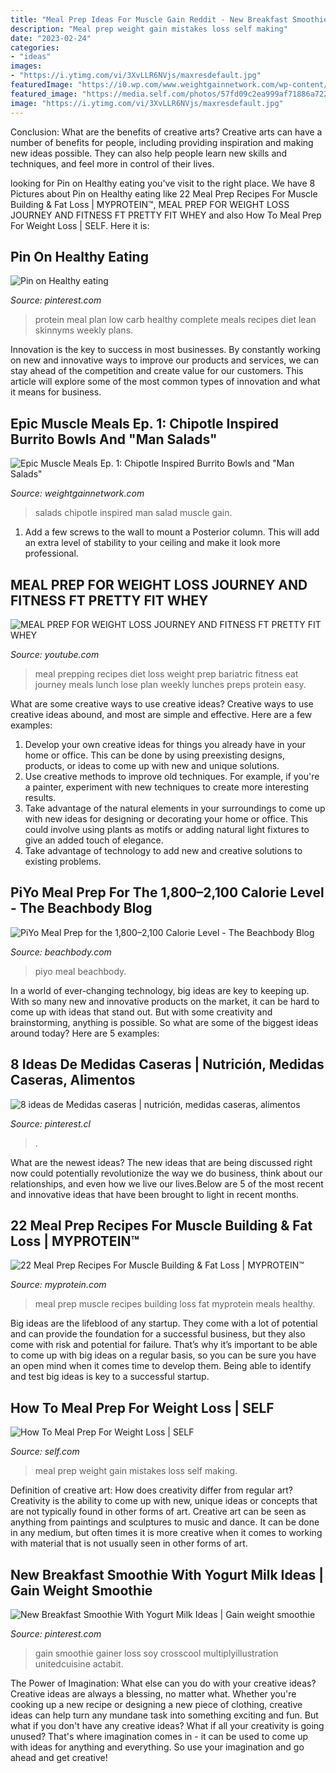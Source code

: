 ```yaml
---
title: "Meal Prep Ideas For Muscle Gain Reddit - New Breakfast Smoothie With Yogurt Milk Ideas"
description: "Meal prep weight gain mistakes loss self making"
date: "2023-02-24"
categories:
- "ideas"
images:
- "https://i.ytimg.com/vi/3XvLLR6NVjs/maxresdefault.jpg"
featuredImage: "https://i0.wp.com/www.weightgainnetwork.com/wp-content/uploads/2016/04/healthy-salad-bodybuilding-meal-prep.jpg?resize=750%2C374"
featured_image: "https://media.self.com/photos/57fd09c2ea999af71886a722/master/pass/meal-prep-mistakes.jpg?mbid=social_retweet"
image: "https://i.ytimg.com/vi/3XvLLR6NVjs/maxresdefault.jpg"
---
```



Conclusion: What are the benefits of creative arts?
Creative arts can have a number of benefits for people, including providing inspiration and making new ideas possible. They can also help people learn new skills and techniques, and feel more in control of their lives.

	

		
looking for Pin on Healthy eating you've visit to the right place. We have 8 Pictures about Pin on Healthy eating like 22 Meal Prep Recipes For Muscle Building &amp; Fat Loss | MYPROTEIN™, MEAL PREP FOR WEIGHT LOSS JOURNEY AND FITNESS FT PRETTY FIT WHEY and also How To Meal Prep For Weight Loss | SELF. Here it is:
		
    
## Pin On Healthy Eating

<img loading=lazy src="https://i.pinimg.com/736x/dd/ae/8c/ddae8c37c07f435983ed7c77efb08f6a.jpg" onerror="this.onerror=null;this.src='https://tse3.mm.bing.net/th?id=OIP.X7ndhl5F61er_93V3ukqjQHaMQ&amp;pid=15.1';" alt="Pin on Healthy eating">

_Source: pinterest.com_

>protein meal plan low carb healthy complete meals recipes diet lean skinnyms weekly plans. 

	

Innovation is the key to success in most businesses. By constantly working on new and innovative ways to improve our products and services, we can stay ahead of the competition and create value for our customers. This article will explore some of the most common types of innovation and what it means for business.

    
## Epic Muscle Meals Ep. 1: Chipotle Inspired Burrito Bowls And &quot;Man Salads&quot;

<img loading=lazy src="https://i0.wp.com/www.weightgainnetwork.com/wp-content/uploads/2016/04/healthy-salad-bodybuilding-meal-prep.jpg?resize=750%2C374" onerror="this.onerror=null;this.src='https://tse2.mm.bing.net/th?id=OIP.j0kE-jwRmMiioSBlmnUmtAHaDs&amp;pid=15.1';" alt="Epic Muscle Meals Ep. 1: Chipotle Inspired Burrito Bowls and &quot;Man Salads&quot;">

_Source: weightgainnetwork.com_

>salads chipotle inspired man salad muscle gain. 

	

1. Add a few screws to the wall to mount a Posterior column. This will add an extra level of stability to your ceiling and make it look more professional.

    
## MEAL PREP FOR WEIGHT LOSS JOURNEY AND FITNESS FT PRETTY FIT WHEY

<img loading=lazy src="https://i.ytimg.com/vi/3XvLLR6NVjs/maxresdefault.jpg" onerror="this.onerror=null;this.src='https://tse2.mm.bing.net/th?id=OIP.K1YfXPi74fjZRT9WH2x_fAHaEK&amp;pid=15.1';" alt="MEAL PREP FOR WEIGHT LOSS JOURNEY AND FITNESS FT PRETTY FIT WHEY">

_Source: youtube.com_

>meal prepping recipes diet loss weight prep bariatric fitness eat journey meals lunch lose plan weekly lunches preps protein easy. 

	

What are some creative ways to use creative ideas?
Creative ways to use creative ideas abound, and most are simple and effective. Here are a few examples: 
1. Develop your own creative ideas for things you already have in your home or office. This can be done by using preexisting designs, products, or ideas to come up with new and unique solutions. 
2. Use creative methods to improve old techniques. For example, if you're a painter, experiment with new techniques to create more interesting results. 
3. Take advantage of the natural elements in your surroundings to come up with new ideas for designing or decorating your home or office. This could involve using plants as motifs or adding natural light fixtures to give an added touch of elegance. 
4. Take advantage of technology to add new and creative solutions to existing problems.

    
## PiYo Meal Prep For The 1,800–2,100 Calorie Level - The Beachbody Blog

<img loading=lazy src="http://img1.beachbodyimages.com/beachbody/image/upload/v1465585990/beachbodyblog/Piyo-all-meals-sized.jpg" onerror="this.onerror=null;this.src='https://tse2.mm.bing.net/th?id=OIP.CDDSM8ZyEG98IktafdEPNgHaFH&amp;pid=15.1';" alt="PiYo Meal Prep for the 1,800–2,100 Calorie Level - The Beachbody Blog">

_Source: beachbody.com_

>piyo meal beachbody. 

	

In a world of ever-changing technology, big ideas are key to keeping up. With so many new and innovative products on the market, it can be hard to come up with ideas that stand out. But with some creativity and brainstorming, anything is possible. So what are some of the biggest ideas around today? Here are 5 examples: 

    
## 8 Ideas De Medidas Caseras | Nutrición, Medidas Caseras, Alimentos

<img loading=lazy src="https://i.pinimg.com/474x/ca/1e/a9/ca1ea938812b1222226750651ecc73a0--food-portions-portion-sizes.jpg" onerror="this.onerror=null;this.src='https://tse1.mm.bing.net/th?id=OIP.QRQz8MKf9n-wyVj4Pqa9cgAAAA&amp;pid=15.1';" alt="8 ideas de Medidas caseras | nutrición, medidas caseras, alimentos">

_Source: pinterest.cl_

>. 

	

What are the newest ideas?
The new ideas that are being discussed right now could potentially revolutionize the way we do business, think about our relationships, and even how we live our lives.Below are 5 of the most recent and innovative ideas that have been brought to light in recent months.

    
## 22 Meal Prep Recipes For Muscle Building &amp; Fat Loss | MYPROTEIN™

<img loading=lazy src="https://blogscdn.thehut.net/wp-content/uploads/sites/478/2018/01/22131524/meal-prep-comp-1800-1200-min1.jpg" onerror="this.onerror=null;this.src='https://tse1.mm.bing.net/th?id=OIP.75t0KVSfe7Pz5su-C1CBiwHaE7&amp;pid=15.1';" alt="22 Meal Prep Recipes For Muscle Building &amp; Fat Loss | MYPROTEIN™">

_Source: myprotein.com_

>meal prep muscle recipes building loss fat myprotein meals healthy. 

	

Big ideas are the lifeblood of any startup. They come with a lot of potential and can provide the foundation for a successful business, but they also come with risk and potential for failure. That’s why it’s important to be able to come up with big ideas on a regular basis, so you can be sure you have an open mind when it comes time to develop them. Being able to identify and test big ideas is key to a successful startup.

    
## How To Meal Prep For Weight Loss | SELF

<img loading=lazy src="https://media.self.com/photos/57fd09c2ea999af71886a722/master/pass/meal-prep-mistakes.jpg?mbid=social_retweet" onerror="this.onerror=null;this.src='https://tse3.mm.bing.net/th?id=OIP.Z_3doTW4WR0efIyGz2ThMwHaFf&amp;pid=15.1';" alt="How To Meal Prep For Weight Loss | SELF">

_Source: self.com_

>meal prep weight gain mistakes loss self making. 

	

Definition of creative art: How does creativity differ from regular art?
Creativity is the ability to come up with new, unique ideas or concepts that are not typically found in other forms of art. Creative art can be seen as anything from paintings and sculptures to music and dance. It can be done in any medium, but often times it is more creative when it comes to working with material that is not usually seen in other forms of art.

    
## New Breakfast Smoothie With Yogurt Milk Ideas | Gain Weight Smoothie

<img loading=lazy src="https://i.pinimg.com/originals/39/b7/2e/39b72e3e5fbd9b965a30d3160b2e8250.jpg" onerror="this.onerror=null;this.src='https://tse2.mm.bing.net/th?id=OIP.7tJzqS1F-duA8JBlIQttfQAAAA&amp;pid=15.1';" alt="New Breakfast Smoothie With Yogurt Milk Ideas | Gain weight smoothie">

_Source: pinterest.com_

>gain smoothie gainer loss soy crosscool multiplyillustration unitedcuisine actabit. 

	

The Power of Imagination: What else can you do with your creative ideas?
Creative ideas are always a blessing, no matter what. Whether you're cooking up a new recipe or designing a new piece of clothing, creative ideas can help turn any mundane task into something exciting and fun. But what if you don't have any creative ideas? What if all your creativity is going unused? That's where imagination comes in - it can be used to come up with ideas for anything and everything. So use your imagination and go ahead and get creative!

